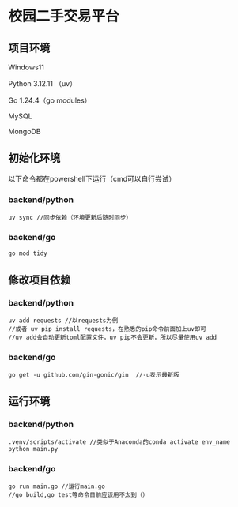 # 校园二手交易平台

## 项目环境

Windows11

Python 3.12.11 （uv）

Go 1.24.4（go modules）

MySQL

MongoDB

## 初始化环境

以下命令都在powershell下运行（cmd可以自行尝试）

### backend/python

```shell
uv sync //同步依赖（环境更新后随时同步）
```

### backend/go

```shell
go mod tidy
```

## 修改项目依赖

### backend/python

```shell
uv add requests //以requests为例
//或者 uv pip install requests，在熟悉的pip命令前面加上uv即可
//uv add会自动更新toml配置文件，uv pip不会更新，所以尽量使用uv add
```

### backend/go

```shell
go get -u github.com/gin-gonic/gin  //-u表示最新版
```

## 运行环境

### backend/python

```shell
.venv/scripts/activate //类似于Anaconda的conda activate env_name
python main.py
```

### backend/go

```shell
go run main.go //运行main.go
//go build,go test等命令目前应该用不太到（）
```

